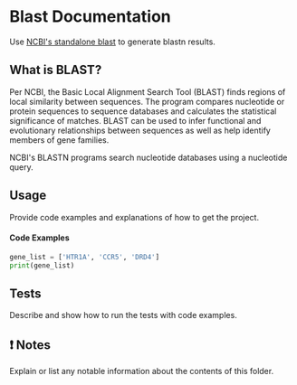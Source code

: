 Blast Documentation
=====================
Use [NCBI's standalone blast](https://blast.ncbi.nlm.nih.gov/Blast.cgi?PAGE_TYPE=BlastDocs&DOC_TYPE=Download) 
to generate blastn results.


What is BLAST?
----------------
Per NCBI, the Basic Local Alignment Search Tool (BLAST) finds regions of local 
similarity between sequences. The program compares nucleotide or protein 
sequences to sequence databases and calculates the statistical significance of 
matches. BLAST can be used to infer functional and evolutionary relationships 
between sequences as well as help identify members of gene families. 

NCBI's BLASTN programs search nucleotide databases using a nucleotide query.

Usage
-----

Provide code examples and explanations of how to get the project.


#### Code Examples

``` python
gene_list = ['HTR1A', 'CCR5', 'DRD4']
print(gene_list)
```

Tests
-----

Describe and show how to run the tests with code examples.

:exclamation: Notes
-------------------

Explain or list any notable information about the contents of this folder.
